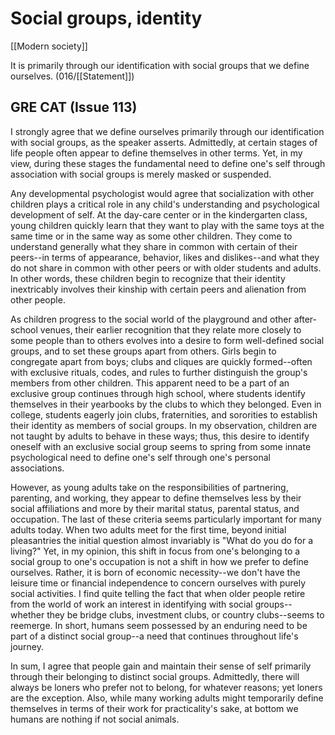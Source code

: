 # Social groups, identity

[[Modern society]]

It is primarily through our identification with social groups that we define ourselves.
(016/[[Statement]])

## GRE CAT (Issue 113)

I strongly agree that we define ourselves primarily through our identification with social groups, as the speaker asserts.
Admittedly, at certain stages of life people often appear to define themselves in other terms.
Yet, in my view, during these stages the fundamental need to define one's self through association with social groups is merely masked or suspended.

Any developmental psychologist would agree that socialization with other children plays a critical role in any child's understanding and psychological development of self.
At the day-care center or in the kindergarten class, young children quickly learn that they want to play with the same toys at the same time or in the same way as some other children.
They come to understand generally what they share in common with certain of their peers--in terms of appearance, behavior, likes and dislikes--and what they do not share in common with other peers or with older students and adults.
In other words, these children begin to recognize that their identity inextricably involves their kinship with certain peers and alienation from other people.

As children progress to the social world of the playground and other after-school venues, their earlier recognition that they relate more closely to some people than to others evolves into a desire to form well-defined social groups, and to set these groups apart from others.
Girls begin to congregate apart from boys; clubs and cliques are quickly formed--often with exclusive rituals, codes, and rules to further distinguish the group's members from other children.
This apparent need to be a part of an exclusive group continues through high school, where students identify themselves in their yearbooks by the clubs to which they belonged.
Even in college, students eagerly join clubs, fraternities, and sororities to establish their identity as members of social groups.
In my observation, children are not taught by adults to behave in these ways; thus, this desire to identify oneself with an exclusive social group seems to spring from some innate psychological need to define one's self through one's personal associations.

However, as young adults take on the responsibilities of partnering, parenting, and working, they appear to define themselves less by their social affiliations and more by their marital status, parental status, and occupation.
The last of these criteria seems particularly important for many adults today.
When two adults meet for the first time, beyond initial pleasantries the initial question almost invariably is "What do you do for a living?" Yet, in my opinion, this shift in focus from one's belonging to a social group to one's occupation is not a shift in how we prefer to define ourselves.
Rather, it is born of economic necessity--we don't have the leisure time or financial independence to concern ourselves with purely social activities.
I find quite telling the fact that when older people retire from the world of work an interest in identifying with social groups--whether they be bridge clubs, investment clubs, or country clubs--seems to reemerge.
In short, humans seem possessed by an enduring need to be part of a distinct social group--a need that continues throughout life's journey.

In sum, I agree that people gain and maintain their sense of self primarily through their belonging to distinct social groups.
Admittedly, there will always be loners who prefer not to belong, for whatever reasons; yet loners are the exception.
Also, while many working adults might temporarily define themselves in terms of their work for practicality's sake, at bottom we humans are nothing if not social animals.